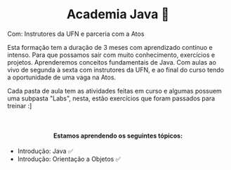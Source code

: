 <h1 align=center> Academia Java 🚀 </h1>

Com: Instrutores da UFN e parceria com a Atos

Esta formação tem a duração de 3 meses com aprendizado contínuo e intenso. Para que possamos sair com muito conhecimento, exercícios e projetos. Aprenderemos conceitos fundamentais de Java. Com aulas ao vivo de segunda à sexta com instrutores da UFN, e ao final do curso tendo a oportunidade de uma vaga na Atos.

Cada pasta de aula tem as atividades feitas em curso e algumas possuem uma subpasta "Labs", nesta, estão exercícios que foram passados para treinar :]

<br>
<h4 align=center> Estamos aprendendo os seguintes tópicos: </h4>

- Introdução: Java ✅
- Introdução: Orientação a Objetos ✅
